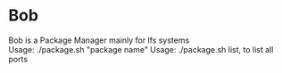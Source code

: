 # Bob
Bob is a Package Manager mainly for lfs systems <br/>
Usage: ./package.sh "package name"
Usage: ./package.sh list, to list all ports
